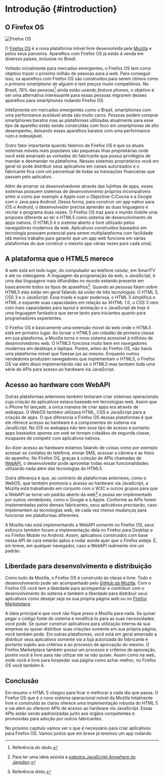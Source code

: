 # Introdução {#introduction}

## O Firefox OS

![Firefox OS](images/originals/firefox_os_simulator.png)

O [Firefox OS](http://www.mozilla.org/pt-BR/firefox/os/) é a nova plataforma móvel livre desenvolvida pela [Mozilla](http://mozilla.org) e pelos seus parceiros. Aparelhos com Firefox OS já estão à venda em diversos países, inclusive no Brasil. 

Voltado inicialmente para mercados emergentes, o Firefox OS tem como objetivo trazer o próximo milhão de pessoas para a web. Para conseguir isso, os aparelhos com Firefox OS são construídos para serem ótimos como *o primeiro smartphone* de alguém e tem preços muito competitivos. No Brasil, 78% das pessoas[^PT-anywhere] ainda estão usando *feature phones*, o objetivo é ser uma alternativa interessante para essas pessoas migrarem desses aparelhos para smartphones rodando Firefox OS. 

[^PT-anywhere]: Referência do dado.

Infelizmente em mercados emergentes como o Brasil, smartphones com uma performance aceitável ainda são muito caros. Pessoas podem comprar smartphones baratos mas as plataformas utilizadas atualmente para esse tipo de aparelho estão sendo construídas com foco em smartphones de alto desempenho, deixando esses aparelhos baratos com uma performance ruim e indesejável. 

Outro fator importante quando falamos de Firefox OS é que os atuais sistemas móveis mais populares são pequenas ilhas proprietárias onde você está amarrado as vontades do fabricante que possui privilégios de mandar e desmandar na plataforma. Nesses sistemas proprietários você em geral só pode distribuir seus aplicativos em canais autorizados e o fabricante fica com um percentual de todas as transações financeiras que passam pelo aplicativo. 

Além de amarrar os desenvolvedores através das lojinhas de apps, esses sistemas possuem sistemas de desenvolvimento próprios incompatíveis entre si como por exemplo a Apple com o Objective-C/Cocoa e a Google com o Java para Android. Dessa forma, para construir um app nativo para iOS e Android, o desenvolvedor precisa aprender as duas linguagens e recriar o programa duas vezes. O Firefox OS traz para o mundo mobile uma proposta diferente ao ter o HTML5 como sistema de desenvolvimento de apps nativos. O HTML5 é o sistema aberto e livre utilizado pelos navegadores modernos da web. Aplicativos construídos baseados em tecnologia possuem potencial para serem multiplataforma com facilidade (dá menos trabalho para garantir que um app web funciona em várias plataformas do que construir o mesmo app várias vezes para cada uma).

## A plataforma que o HTML5 merece

A web está em todo lugar, do computador ao telefone celular, em SmartTV e até no videogame. A linguagem da programação da web, o JavaScript, é uma das linguagens mais difundidas no mundo estando presente em basicamente todos os tipos de aparelhos[^JS-anywhere]. Quando as pessoas falam sobre HTML5 elas estão em geral falando da união de três tecnologias: O HTML 5, CSS 3 e o JavaScript. Essa tríade é super poderosa, o HTML 5 simplifica o HTML e expande suas capacidades em relação ao XHTML 1.0, o CSS 3 vem com mais capacidades para layout e animação e o JavaScript de hoje é uma linguagem fantástica que serve tanto para iniciantes quanto para programadores experientes.

[^JS-anywhere]: Para ter uma ideia assista a [palestra JavaScript Anywhere do Jaysdon](http://jaydson.org/javascript-everywhere-no-fisl-14/).

O Firefox OS é basicamente uma extensão móvel da web onde o HTML5 está em primeiro lugar. Ao tornar o HTML5 um cidadão de primeira classe em sua plataforma, a Mozilla torna o novo sistema acessível à milhões de desenvolvedores web. O HTML5 funciona muito bem em navegadores modernos em desktops e laptops. Porém, antes do Firefox OS, não havia  uma plataforma móvel que fizesse jus ao mesmo. Enquanto outros vendedores produzem navegadores que implementam o HTML5, o Firefox OS vai além disso implementando não só o HTML5 mas também toda uma série de APIs para acesso ao hardware via JavaScript.

## Acesso ao hardware com WebAPI

Outras plataformas anteriores também tentaram criar sistemas operacionais cuja criação de aplicativos estava baseada em tecnologias web. Assim que o iPhone foi lançado, a única maneira de criar apps era através de webapps. O WebOS também utilizava HTML, CSS e JavaScript para a criação de apps. O que diferencia o Firefox OS dessas plataformas é que ele oferece acesso ao hardware e a componentes do sistema via JavaScript. No iOS os webapps não tem esse tipo de acesso e portanto apps baseados *apenas em web* se tornam cidadãos de segunda classe, incapazes de competir com aplicativos nativos. 

Ao dizer acesso ao hardware estamos falando de coisas como por exemplo acessar os contatos do telefone, enviar SMS, acessar a câmera e as fotos do aparelho. No Firefox OS, graças à coleção de APIs chamadas de [WebAPI](https://wiki.mozilla.org/WebAPI), o desenvolvedor pode aproveitar todas essas funcionalidades utilizando nada além das tecnologias do HTML5. 

Outra diferença é que, ao contrário de plataformas anteriores, como o WebOS, que também promovia o acesso ao hardware via JavaScript, a Mozilla está trabalhando em conjunto com o W3C e outros grupos para que a WebAPI se torne um padrão aberto da web[^WA-anywhere] e possa ser implementado por outros vendedores, como o Google e a Apple. Conforme as APIs forem implementadas pelos demais fabricantes, seus aplicativos precisarão, caso implementem as tecnologias web, de cada vez menos mudanças para funcionar em plataformas diferentes.

[^WA-anywhere]: Referência disto.

A Mozilla não está implementando a WebAPI somente no Firefox OS, seus esforços também focam a implementação dela no Firefox para Desktop e no Firefox Mobile no Android. Assim, aplicativos construídos com base nessa API de cara estarão aptos a rodar aonde quer que o Firefox esteja. E, em breve, em qualquer navegador, caso a WebAPI realmente vire um padrão.

## Liberdade para desenvolvimento e distribuição

Como tudo da Mozilla, o Firefox OS é construído às claras e livre. Todo o desenvolvimento pode ser acompanhado pelo [GitHub da Mozilla](https://github.com/mozilla-b2g/B2G). Com o Firefox OS você tem a liberdade para acompanhar e contribuir com o desenvolvimento do sistema e também a liberdade para distribuir seus aplicativos como desejar seja na sua própria página web ou no [Firefox Marketplace](https://marketplace.firefox.com/).

A ideia principal é que você não fique preso a Mozilla para nada. Se quiser pegar o código fonte do sistema e modificá-lo para as suas necessidades você pode. Se quiser construir aplicativos para utilização interna da sua empresa ou quiser distribuir suas criações somente em sua própria página, você também pode. Em outras plataformas, você está em geral amarrado a distribuir seus aplicativos somente via a loja autorizada do fabricante e portanto sujeito aos critérios e ao processo de aprovação do mesmo. O Firefox Marketplace também possui um processo e critérios de aprovação, porém você é livre para não utilizar ele se não quiser. Assim como na web, onde você é livre para hospedar sua página como achar melhor, no Firefox OS você também é.

## Conclusão

Em resumo o HTML 5 chegou para ficar e melhorar a cada dia que passa. O Firefox OS que é o novo sistema operacional móvel da Mozilla totalmente livre e construído às claras oferece uma implementação robusta do HTML 5 e vai além ao oferecer APIs de acesso ao hardware via JavaScript. Essas APIs estão sendo padronizadas junto aos órgãos competentes e promovidas para adoção por outros fabricantes.

No próximo capítulo vamos ver o que é necessário para criar aplicativos para Firefox OS. Vamos juntos que em breve já teremos um app rodando.

